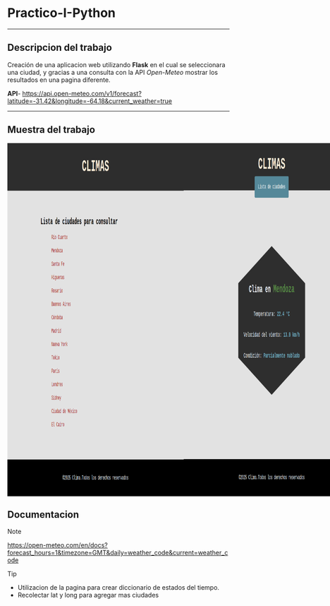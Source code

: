 # Practico-I-Python
<hr>

## Descripcion del trabajo

Creación de una aplicacion web utilizando **Flask** en el cual se seleccionara una ciudad, y gracias a una consulta con la API *Open-Meteo*
mostrar los resultados en una pagina diferente.

**API**- https://api.open-meteo.com/v1/forecast?latitude=-31.42&longitude=-64.18&current_weather=true
<hr>

## Muestra del trabajo
<div style="display: flex; width: 800px; height: 800px">
  <img src="muestra/inicio.png" alt="inicio" width="400px">
  <img src="muestra/consulta.png" alt="consulta" width="400px">
</div>

## Documentacion
> [!NOTE]
> https://open-meteo.com/en/docs?forecast_hours=1&timezone=GMT&daily=weather_code&current=weather_code

>[!TIP]
>- Utilizacion de la pagina para crear diccionario de estados del tiempo.<br>
>- Recolectar lat y long para agregar mas ciudades

